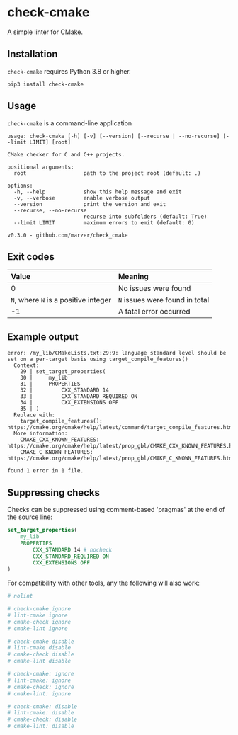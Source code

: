 # check-cmake

A simple linter for CMake.

## Installation

`check-cmake` requires Python 3.8 or higher.

```
pip3 install check-cmake
```

## Usage

`check-cmake` is a command-line application

```
usage: check-cmake [-h] [-v] [--version] [--recurse | --no-recurse] [--limit LIMIT] [root]

CMake checker for C and C++ projects.

positional arguments:
  root                  path to the project root (default: .)

options:
  -h, --help            show this help message and exit
  -v, --verbose         enable verbose output
  --version             print the version and exit
  --recurse, --no-recurse
                        recurse into subfolders (default: True)
  --limit LIMIT         maximum errors to emit (default: 0)

v0.3.0 - github.com/marzer/check_cmake
```

## Exit codes

| Value                                | Meaning                        |
| :----------------------------------- | :----------------------------- |
| 0                                    | No issues were found           |
| `N`, where `N` is a positive integer | `N` issues were found in total |
| -1                                   | A fatal error occurred         |

## Example output

```
error: /my_lib/CMakeLists.txt:29:9: language standard level should be set on a per-target basis using target_compile_features()
  Context:
    29 | set_target_properties(
    30 |     my_lib
    31 |     PROPERTIES
    32 |         CXX_STANDARD 14
    33 |         CXX_STANDARD_REQUIRED ON
    34 |         CXX_EXTENSIONS OFF
    35 | )
  Replace with:
    target_compile_features(): https://cmake.org/cmake/help/latest/command/target_compile_features.html
  More information:
    CMAKE_CXX_KNOWN_FEATURES: https://cmake.org/cmake/help/latest/prop_gbl/CMAKE_CXX_KNOWN_FEATURES.html
    CMAKE_C_KNOWN_FEATURES: https://cmake.org/cmake/help/latest/prop_gbl/CMAKE_C_KNOWN_FEATURES.html

found 1 error in 1 file.
```

## Suppressing checks

Checks can be suppressed using comment-based 'pragmas' at the end of the source line:

```cmake
set_target_properties(
    my_lib
    PROPERTIES
        CXX_STANDARD 14 # nocheck
        CXX_STANDARD_REQUIRED ON
        CXX_EXTENSIONS OFF
)
```

For compatibility with other tools, any the following will also work:

```cmake
# nolint

# check-cmake ignore
# lint-cmake ignore
# cmake-check ignore
# cmake-lint ignore

# check-cmake disable
# lint-cmake disable
# cmake-check disable
# cmake-lint disable

# check-cmake: ignore
# lint-cmake: ignore
# cmake-check: ignore
# cmake-lint: ignore

# check-cmake: disable
# lint-cmake: disable
# cmake-check: disable
# cmake-lint: disable
```
